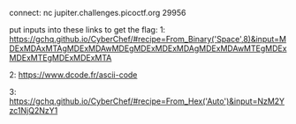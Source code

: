 connect:
nc jupiter.challenges.picoctf.org 29956

put inputs into these links to get the flag:
1: https://gchq.github.io/CyberChef/#recipe=From_Binary('Space',8)&input=MDExMDAxMTAgMDExMDAwMDEgMDExMDExMDAgMDExMDAwMTEgMDExMDExMTEgMDExMDExMTA

2: https://www.dcode.fr/ascii-code

3: https://gchq.github.io/CyberChef/#recipe=From_Hex('Auto')&input=NzM2Yzc1NjQ2NzY1
